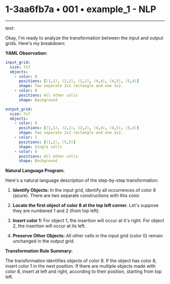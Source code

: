 # 1-3aa6fb7a • 001 • example_1 - NLP

---

*text:*

Okay, I'm ready to analyze the transformation between the input and output grids. Here's my breakdown:

**YAML Observation:**

```yaml
input_grid:
  size: 7x7
  objects:
    - color: 8
      positions: [(1,1), (2,1), (2,2), (4,4), (4,5), (5,4)]
      shape: Two separate 2x1 rectangle and one 1x2.
    - color: 0
      positions: All other cells
      shape: Background

output_grid:
  size: 7x7
  objects:
    - color: 8
      positions: [(1,1), (2,1), (2,2), (4,4), (4,5), (5,4)]
      shape: Two separate 2x1 rectangle and one 1x2.
    - color: 1
      positions: [(1,2), (5,3)]
      shape: Single cells
    - color: 0
      positions: All other cells
      shape: Background
```

**Natural Language Program:**

Here's a natural language description of the step-by-step transformation:

1.  **Identify Objects:** In the input grid, identify all occurrences of color 8 (azure). There are two separate constructions with this color.

2.  **Locate the first object of color 8 at the top left corner**. Let's suppose they are numbered 1 and 2 (from top left).

3. **Insert color 1:** For object 1, the insertion will occur at it's right. For object 2, the insertion will occur at its left.

4.  **Preserve Other Objects:** All other cells in the input grid (color 0) remain unchanged in the output grid.

**Transformation Rule Summary:**

The transformation identifies objects of color 8. If the object has color 8, insert color 1 in the next position. If there are multiple objects made with color 8, insert at left and right, according to their position, starting from top left.

